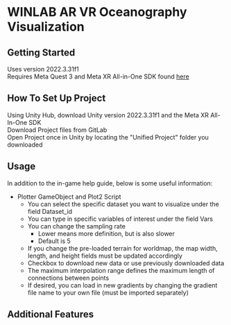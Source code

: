 # WINLAB AR VR Oceanography Visualization



## Getting Started
Uses version 2022.3.31f1  
Requires Meta Quest 3 and Meta XR All-in-One SDK found [here](https://assetstore.unity.com/packages/tools/integration/meta-xr-all-in-one-sdk-269657)

## How To Set Up Project
Using Unity Hub, download Unity version 2022.3.31f1 and the Meta XR All-In-One SDK  
Download Project files from GitLab  
Open Project once in Unity by locating the "Unified Project" folder you downloaded  

## Usage
In addition to the in-game help guide, below is some useful information:
- Plotter GameObject and Plot2 Script
    - You can select the specific dataset you want to visualize under the field Dataset_id
    - You can type in specific variables of interest under the field Vars
    - You can change the sampling rate
        - Lower means more definition, but is also slower
        - Default is 5
    - If you change the pre-loaded terrain for worldmap, the map width, length, and height fields must be updated accordingly
    - Checkbox to download new data or use previously downloaded data
    - The maximum interpolation range defines the maximum length of connections between points
    - If desired, you can load in new gradients by changing the gradient file name to your own file (must be imported separately)

## Additional Features
